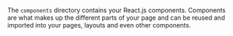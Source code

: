 The `components` directory contains your React.js components. Components are what makes up the different parts of your page and can be reused and imported into your pages, layouts and even other components.
